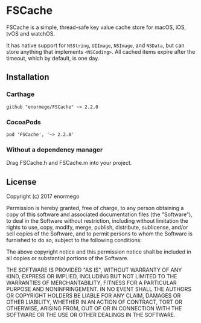 # FSCache
FSCache is a simple, thread-safe key value cache store for macOS, iOS, tvOS and watchOS.

It has native support for `NSString`, `UIImage`, `NSImage`, and `NSData`, but can store anything that implements `<NSCoding>`.  All cached items expire after the timeout, which by default, is one day.

## Installation

### Carthage

```
github "enormego/FSCache" ~> 2.2.0
```

### CocoaPods

```
pod 'FSCache', '~> 2.2.0'
```

### Without a dependency manager

Drag FSCache.h and FSCache.m into your project.

## License
Copyright (c) 2017 enormego

Permission is hereby granted, free of charge, to any person obtaining a copy
of this software and associated documentation files (the "Software"), to deal
in the Software without restriction, including without limitation the rights
to use, copy, modify, merge, publish, distribute, sublicense, and/or sell
copies of the Software, and to permit persons to whom the Software is
furnished to do so, subject to the following conditions:

The above copyright notice and this permission notice shall be included in
all copies or substantial portions of the Software.

THE SOFTWARE IS PROVIDED "AS IS", WITHOUT WARRANTY OF ANY KIND, EXPRESS OR
IMPLIED, INCLUDING BUT NOT LIMITED TO THE WARRANTIES OF MERCHANTABILITY,
FITNESS FOR A PARTICULAR PURPOSE AND NONINFRINGEMENT. IN NO EVENT SHALL THE
AUTHORS OR COPYRIGHT HOLDERS BE LIABLE FOR ANY CLAIM, DAMAGES OR OTHER
LIABILITY, WHETHER IN AN ACTION OF CONTRACT, TORT OR OTHERWISE, ARISING FROM,
OUT OF OR IN CONNECTION WITH THE SOFTWARE OR THE USE OR OTHER DEALINGS IN
THE SOFTWARE.


